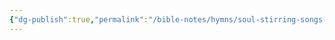 ```yaml
---
{"dg-publish":true,"permalink":"/bible-notes/hymns/soul-stirring-songs-and-hymns/when-we-see-christ/","title":"When We See Christ"}
---
```



